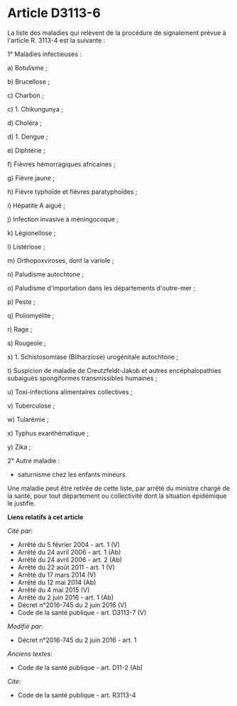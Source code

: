 # Article D3113-6

La liste des maladies qui relèvent de la procédure de signalement prévue à l'article R. 3113-4 est la suivante : 

1° Maladies infectieuses : 

a) Botulisme ; 

b) Brucellose ; 

c) Charbon ; 

c) 1. Chikungunya ; 

d) Choléra ; 

d) 1. Dengue ; 

e) Diphtérie ; 

f) Fièvres hémorragiques africaines ; 

g) Fièvre jaune ; 

h) Fièvre typhoïde et fièvres paratyphoïdes ; 

i) Hépatite A aiguë ; 

j) Infection invasive à méningocoque ; 

k) Légionellose ; 

l) Listériose ; 

m) Orthopoxviroses, dont la variole ; 

n) Paludisme autochtone ; 

o) Paludisme d'importation dans les départements d'outre-mer ; 

p) Peste ; 

q) Poliomyélite ; 

r) Rage ; 

s) Rougeole ; 

s) 1. Schistosomiase (Bilharziose) urogénitale autochtone ;

t) Suspicion de maladie de Creutzfeldt-Jakob et autres encéphalopathies subaiguës spongiformes transmissibles humaines ; 

u) Toxi-infections alimentaires collectives ; 

v) Tuberculose ; 

w) Tularémie ; 

x) Typhus exanthématique ; 

y) Zika ; 

2° Autre maladie :

- saturnisme chez les enfants mineurs.

Une maladie peut être retirée de cette liste, par arrêté du ministre chargé de la santé, pour tout département ou
collectivité dont la situation épidémique le justifie.

**Liens relatifs à cet article**

_Cité par_:

  - Arrêté du 5 février 2004 - art. 1 (V)
  - Arrêté du 24 avril 2006 - art. 1 (Ab)
  - Arrêté du 24 avril 2006 - art. 2 (Ab)
  - Arrêté du 22 août 2011 - art. 1 (V)
  - Arrêté du 17 mars 2014 (V)
  - Arrêté du 12 mai 2014 (Ab)
  - Arrêté du 4 mai 2015 (V)
  - Arrêté du 2 juin 2016 - art. 1 (Ab)
  - Décret n°2016-745 du 2 juin 2016 (V)
  - Code de la santé publique - art. D3113-7 (V)

_Modifié par_:

  - Décret n°2016-745 du 2 juin 2016 - art. 1

_Anciens textes_:

  - Code de la santé publique - art. D11-2 (Ab)

_Cite_:

  - Code de la santé publique - art. R3113-4
